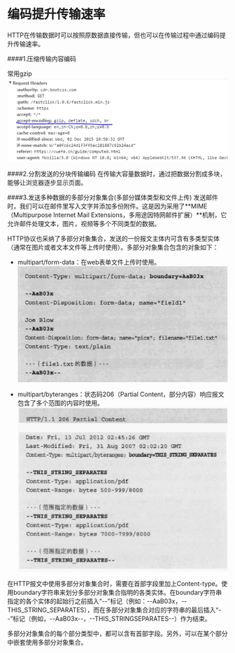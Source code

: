# 编码提升传输速率

HTTP在传输数据时可以按照原数据直接传输，但也可以在传输过程中通过编码提升传输速率。

####1.压缩传输内容编码

常用gzip
![](/assets/gzip.png)

####2.分割发送的分块传输编码
在传输大容量数据时，通过把数据分割成多块，能够让浏览器逐步显示页面。

####3.发送多种数据的多部分对象集合(多部分媒体类型和文件上传)
发送邮件时，我们可以在邮件里写入文字并添加多份附件。这是因为采用了**MIME（Multipurpose Internet Mail Extensions，多用途因特网邮件扩展）**机制，它允许邮件处理文本，图片，视频等多个不同类型的数据。

HTTP协议也采纳了多部分对象集合，发送的一份报文主体内可含有多类型实体（通常在图片或者文本文件等上传时使用）。多部分对象集合包含的对象如下：

* multipart/form-data：在web表单文件上传时使用。
![](/assets/multipart-form-data.png)

* multipart/byteranges：状态码206（Partial Content，部分内容）响应报文包含了多个范围的内容时使用。
![](/assets/multipart-byte-range.png)

在HTTP报文中使用多部分对象集合时，需要在首部字段里加上Content-type。使用boundary字符串来划分多部分对象集合指明的各类实体。在boundary字符串指定的各个实体的起始行之前插入“--”标记（例如：--AaB03x，--THIS_STRING_SEPARATES），而在多部分对象集合对应的字符串的最后插入“--”标记（例如，--AaB03x--，--THIS_STRINGSEPARATES--）作为结束。

多部分对象集合的每个部分类型中，都可以含有首部字段。另外，可以在某个部分中嵌套使用多部分对象集合。